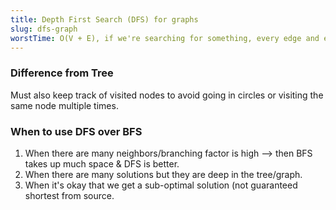 ```yaml
---
title: Depth First Search (DFS) for graphs
slug: dfs-graph
worstTime: O(V + E), if we're searching for something, every edge and every vertex has to be looked at.
---
```


### Difference from Tree

Must also keep track of visited nodes to avoid going in circles or visiting the same node multiple times.

### When to use DFS over BFS
1. When there are many neighbors/branching factor is high --> then BFS takes up much space & DFS is better.
2. When there are many solutions but they are deep in the tree/graph.
3. When it's okay that we get a sub-optimal solution (not guaranteed shortest from source.
